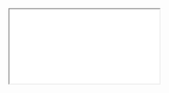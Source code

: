 ﻿<iframe class="showcase" src="@(System.Configuration.ConfigurationManager.AppSettings["InfrastructureShowcase.BasePath"])/DiscoveryGraph/ComponentExplorerDemo?interact=true"></iframe>